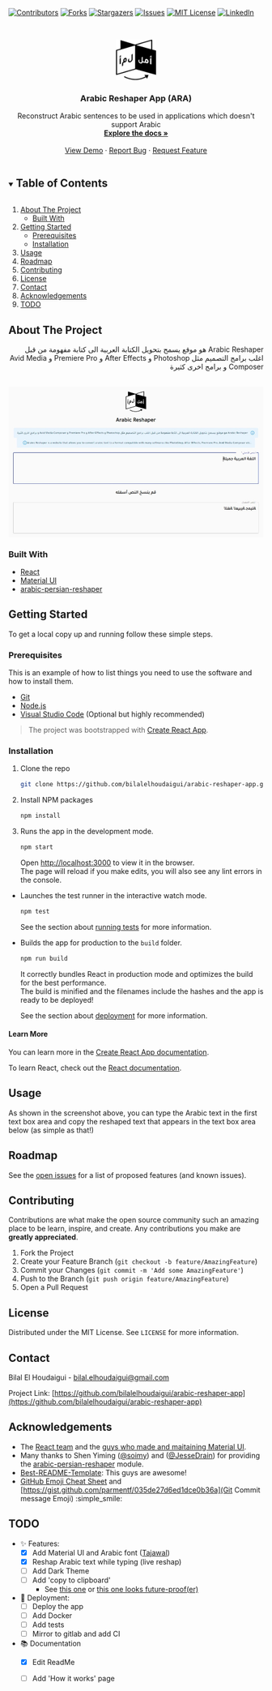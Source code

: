 <!--
*** Thanks for checking out the Best-README-Template. If you have a suggestion
*** that would make this better, please fork the repo and create a pull request
*** or simply open an issue with the tag "enhancement".
*** Thanks again! Now go create something AMAZING! :D
***
*** https://github.com/othneildrew/Best-README-Template/edit/master/BLANK_README.md
***
-->



<!-- PROJECT SHIELDS -->
<!--
*** I'm using markdown "reference style" links for readability.
*** Reference links are enclosed in brackets [ ] instead of parentheses ( ).
*** See the bottom of this document for the declaration of the reference variables
*** for contributors-url, forks-url, etc. This is an optional, concise syntax you may use.
*** https://www.markdownguide.org/basic-syntax/#reference-style-links
-->
[![Contributors][contributors-shield]][contributors-url]
[![Forks][forks-shield]][forks-url]
[![Stargazers][stars-shield]][stars-url]
[![Issues][issues-shield]][issues-url]
[![MIT License][license-shield]][license-url]
[![LinkedIn][linkedin-shield]][linkedin-url]



<!-- PROJECT LOGO -->
<br />
<p align="center">
  <a href="https://github.com/bilalelhoudaigui/arabic-reshaper-app">
    <img src="public/logo.png" alt="Logo" width="80" height="80">
  </a>

  <h3 align="center">Arabic Reshaper App (ARA)</h3>

  <p align="center">
    Reconstruct Arabic sentences to be used in applications which doesn't support Arabic
    <br />
    <a href="https://github.com/bilalelhoudaigui/arabic-reshaper-app/blob/main/README.md"><strong>Explore the docs »</strong></a>
    <br />
    <br />
    <a href="https://github.com/bilalelhoudaigui/arabic-reshaper-app">View Demo</a>
    ·
    <a href="https://github.com/bilalelhoudaigui/arabic-reshaper-app/issues">Report Bug</a>
    ·
    <a href="https://github.com/bilalelhoudaigui/arabic-reshaper-app/issues">Request Feature</a>
  </p>
</p>



<!-- TABLE OF CONTENTS -->
<details open="open">
  <summary><h2 style="display: inline-block">Table of Contents</h2></summary>
  <ol>
    <li>
      <a href="#about-the-project">About The Project</a>
      <ul>
        <li><a href="#built-with">Built With</a></li>
      </ul>
    </li>
    <li>
      <a href="#getting-started">Getting Started</a>
      <ul>
        <li><a href="#prerequisites">Prerequisites</a></li>
        <li><a href="#installation">Installation</a></li>
      </ul>
    </li>
    <li><a href="#usage">Usage</a></li>
    <li><a href="#roadmap">Roadmap</a></li>
    <li><a href="#contributing">Contributing</a></li>
    <li><a href="#license">License</a></li>
    <li><a href="#contact">Contact</a></li>
    <li><a href="#acknowledgements">Acknowledgements</a></li>
    <li><a href="#todo">TODO</a></li>
  </ol>
</details>

<!-- ABOUT THE PROJECT -->
## About The Project

<div dir="rtl">
Arabic Reshaper هو موقع يسمح بتحويل الكتابة العربية الى كتابة مفهومة من قبل اغلب برامج التصميم مثل Photoshop و After Effects و Premiere Pro و Avid Media Composer و برامج اخرى كثيرة
</div>
<br/>

<p align="center">
  <img align="center" src="public/screenshot.jpeg" alt="Home Page">
</p>

### Built With

* [React](https://reactjs.org/)
* [Material UI](https://material-ui.com/)
* [arabic-persian-reshaper](https://www.npmjs.com/package/arabic-persian-reshaper)

<!-- GETTING STARTED -->
## Getting Started

To get a local copy up and running follow these simple steps.

### Prerequisites

This is an example of how to list things you need to use the software and how to install them.

* [Git](https://git-scm.com/downloads)
* [Node.js](https://nodejs.org/en/download/)
* [Visual Studio Code](https://code.visualstudio.com/download) (Optional but highly recommended)

> The project was bootstrapped with [Create React App](https://github.com/facebook/create-react-app).

### Installation

1. Clone the repo
   ```sh
   git clone https://github.com/bilalelhoudaigui/arabic-reshaper-app.git
   ```
2. Install NPM packages
   ```sh
   npm install
   ```
3. Runs the app in the development mode.
   ```sh
   npm start
   ```
    Open [http://localhost:3000](http://localhost:3000) to view it in the browser.\
    The page will reload if you make edits, you will also see any lint errors in the console.

* Launches the test runner in the interactive watch mode.
   ```sh
   npm test
   ```
   See the section about [running tests](https://facebook.github.io/create-react-app/docs/running-tests) for more information.

* Builds the app for production to the `build` folder.
   ```sh
   npm run build
   ```
   It correctly bundles React in production mode and optimizes the build for the best performance.\
   The build is minified and the filenames include the hashes and the app is ready to be deployed!

   See the section about [deployment](https://facebook.github.io/create-react-app/docs/deployment) for more information.

#### Learn More

You can learn more in the [Create React App documentation](https://facebook.github.io/create-react-app/docs/getting-started).

To learn React, check out the [React documentation](https://reactjs.org/).

<!-- USAGE EXAMPLES -->
## Usage

As shown in the screenshot above, you can type the Arabic text in the first text box area and copy the reshaped text that appears in the text box area below (as simple as that!)

<!-- ROADMAP -->
## Roadmap

See the [open issues](https://github.com/bilalelhoudaigui/arabic-reshaper-app/issues) for a list of proposed features (and known issues).

<!-- CONTRIBUTING -->
## Contributing

Contributions are what make the open source community such an amazing place to be learn, inspire, and create. Any contributions you make are **greatly appreciated**.

1. Fork the Project
2. Create your Feature Branch (`git checkout -b feature/AmazingFeature`)
3. Commit your Changes (`git commit -m 'Add some AmazingFeature'`)
4. Push to the Branch (`git push origin feature/AmazingFeature`)
5. Open a Pull Request

<!-- LICENSE -->
## License

Distributed under the MIT License. See `LICENSE` for more information.

<!-- CONTACT -->
## Contact

Bilal El Houdaigui - [bilal.elhoudaigui@gmail.com](bilal.elhoudaigui@gmail.com)

Project Link: [https://github.com/bilalelhoudaigui/arabic-reshaper-app](https://github.com/bilalelhoudaigui/arabic-reshaper-app)

<!-- ACKNOWLEDGEMENTS -->
## Acknowledgements

* The [React team](https://reactjs.org/community/team.html) and the [guys who made and maitaining Material UI](https://material-ui.com/discover-more/team/).
* Many thanks to Shen Yiming ([@soimy](https://github.com/soimy)) and ([@JesseDrain](https://github.com/JesseDrain)) for providing the [arabic-persian-reshaper](https://github.com/soimy/arabic-persian-reshaper) module.
* [Best-README-Template](https://github.com/othneildrew/Best-README-Template): This guys are awesome!
* [GitHub Emoji Cheat Sheet](https://www.webfx.com/tools/emoji-cheat-sheet/) and [https://gist.github.com/parmentf/035de27d6ed1dce0b36a](Git Commit message Emoji) :simple_smile:

<!-- TODO -->
## TODO

* :sparkles: Features:
  * [x] Add Material UI and Arabic font ([Tajawal](https://fonts.google.com/specimen/Tajawal))
  * [x] Reshap Arabic text while typing (live reshap)
  * [ ] Add Dark Theme
  * [ ] Add 'copy to clipboard' 
    * See [this one](https://stackoverflow.com/a/42844911/4488332) or [this one looks future-proof(er)](https://stackoverflow.com/a/62404717/4488332)

* :rocket: Deployment:
  * [ ] Deploy the app
  * [ ] Add Docker
  * [ ] Add tests
  * [ ] Mirror to gitlab and add CI

* :books: Documentation
  * [x] Edit ReadMe
  * [ ] Add 'How it works' page


<!-- MARKDOWN LINKS & IMAGES -->
<!-- https://www.markdownguide.org/basic-syntax/#reference-style-links -->
[contributors-shield]: https://img.shields.io/github/contributors/bilalelhoudaigui/arabic-reshaper-app.svg?style=for-the-badge
[contributors-url]: https://github.com/bilalelhoudaigui/arabic-reshaper-app/graphs/contributors
[forks-shield]: https://img.shields.io/github/forks/bilalelhoudaigui/arabic-reshaper-app.svg?style=for-the-badge
[forks-url]: https://github.com/bilalelhoudaigui/arabic-reshaper-app/network/members
[stars-shield]: https://img.shields.io/github/stars/bilalelhoudaigui/arabic-reshaper-app.svg?style=for-the-badge
[stars-url]: https://github.com/bilalelhoudaigui/arabic-reshaper-app/stargazers
[issues-shield]: https://img.shields.io/github/issues/bilalelhoudaigui/arabic-reshaper-app.svg?style=for-the-badge
[issues-url]: https://github.com/bilalelhoudaigui/arabic-reshaper-app/issues
[license-shield]: https://img.shields.io/github/license/bilalelhoudaigui/arabic-reshaper-app.svg?style=for-the-badge
[license-url]: https://github.com/bilalelhoudaigui/arabic-reshaper-app/blob/master/LICENSE.txt
[linkedin-shield]: https://img.shields.io/badge/-LinkedIn-black.svg?style=for-the-badge&logo=linkedin&colorB=555
[linkedin-url]: https://linkedin.com/in/bilalelhoudaigui
